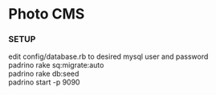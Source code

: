 # Photo CMS

### SETUP
edit config/database.rb to desired mysql user and password  
padrino rake sq:migrate:auto  
padrino rake db:seed  
padrino start -p 9090